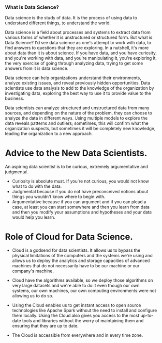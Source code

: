 ### What is Data Science?

Data science is the study of data. It is the process of using data to understand different things, to understand the world. 

Data science is a field about processes and systems to extract data from various forms of whether it is unstructured or structured form. But what is Data Science? I'd see data science as one's attempt to work with data, to find answers to questions that they are exploring. In a nutshell, it's more about data than it is about science. If you have data, and you have curiosity, and you're working with data, and you're manipulating it, you're exploring it, the very exercise of going through analyzing data, trying to get some answers from it is data science.

Data science can help organizations understand their environments, analyze existing issues, and reveal previously hidden opportunities. Data scientists use data analysis to add to the knowledge of the organization by investigating data, exploring the best way to use it to provide value to the business. 

Data scientists can analyze structured and unstructured data from many sources, and depending on the nature of the problem, they can choose to analyze the data in different ways. Using multiple models to explore the data reveals patterns and outliers; sometimes, this will confirm what the organization suspects, but sometimes it will be completely new knowledge, leading the organization to a new approach.


# Advice to the New Data Scientists.

An aspiring data scientist is to be curious, extremely argumentative and judgmental. 

* Curiosity is absolute must. If you're not curious, you would not know what to do with the data. 
* Judgmental because if you do not have preconceived notions about things you wouldn't know where to begin with. 
* Argumentative because if you can argument and if you can plead a case, at least you can start somewhere and then you learn from data and then you modify your assumptions and hypotheses and your data would help you learn.


# Role of Cloud for Data Science.

* Cloud is a godsend for data scientists. It allows us to bypass the physical limitations of the computers and the systems we're using and allows us to deploy the analytics and storage capacities of advanced machines that do not necessarily have to be our machine or our company's machine. 

* Cloud have the algorithms available, so we deploy those algorithms on very large datasets and we're able to do it even though our own systems, our own machines, our own computing environments were not allowing us to do so.

* Using the Cloud enables us to get instant access to open source technologies like Apache Spark without the need to install and configure them locally. Using the Cloud also gives you access to the most up-to-date tools and libraries without the worry of maintaining them and ensuring that they are up to date. 

* The Cloud is accessible from everywhere and in every time zone.










